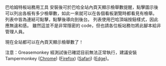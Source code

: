 巴哈姆特板站務用工具
安裝後可於巴哈全站內頁天顯示檢舉數提醒，點擊圖示後可以列出各板有多少檢舉數，如此一來就可以在各個看板瀏覽時都看見有檢舉。
列表中皆為連結可點擊，點擊後導向到後台。
列表使用巴哈頂端按鈕樣式，因此應無違和感。
雖然這並不是非常隱密的 code，但也請各位板站務勿將此腳本給非管理人員。

現在全站都可以在內頁天顯示檢舉數了！

注意：Greasemonkey 經測試後已確認目前無法正常執行，建議安裝 Tampermonkey ([Chrome](https://chrome.google.com/webstore/detail/dhdgffkkebhmkfjojejmpbldmpobfkfo)) ([Firefox](https://addons.mozilla.org/en-US/firefox/addon/tampermonkey)) ([Safari](https://safari.tampermonkey.net/tampermonkey.safariextz)) ([Edge](https://www.microsoft.com/store/apps/9NBLGGH5162S))。